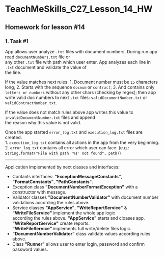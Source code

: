 # TeachMeSkills_C27_Lesson_14_HW
## Homework for lesson #14

### 1. **Task #1**

App allows user analyze `.txt` files with document numbers. During run app read `documentNumbers.txt` file or   
any other `.txt` file with path which user enter. App analyzes each line in `.txt` document and validate the value of  
the line. 

If the value matches next rules:
    1. Document number must be `15` characters long;
    2. Starts with the sequence `docnum` or `contract`;
    3. And contains only `letters or numbers` without any other chars (checking by regex);
then app write valid doc numbers to next `.txt` files: `validDocumentNumber.txt` or `validContractNumber.txt`.

If the value does not match rules above app writes this value to `invalidDocumentNumber.txt` files and append  
the reason why this value is not valid.

Once the app started `error_log.txt` and `execution_log.txt` files are created.  
    1. `execution_log.txt` contains all actions in the app from the very beginning.  
    2. `error_log.txt` contains all error which user can face. (e.g.: `String.format("File with path '%s' not found", path)`)

---

Application implemented by next classes and interfaces:
- Contants interfaces: **"ExceptionMessageConstants"**, **"FormatConstants"**, **"PathConstants"**.
- Exception class **"DocumentNumberFormatException"** with a constructor with message.
- Validator classes **"DocumentNumberValidator"** with document number validations according the rules above.
- Service classes **"AppService"**, **"WriteReportService"** & **"WriteFileService"** implement the whole app logic  
according the rules above. **"AppService"** starts and cloases app. **"WriteReportService"** create reports.  
**"WriteFileService"** implements full write/delete files logic.
- **"DocumentNumberValidator"** class validate values according rules above.
- Class **"Runner"** allows user to enter login, password and confirm password values.
